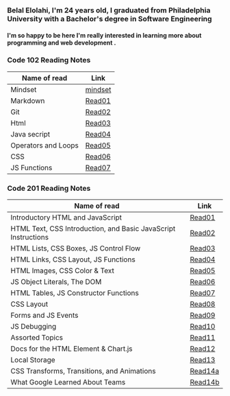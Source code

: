 ### Belal Elolahi, I'm 24 years old, I graduated from Philadelphia University with a Bachelor's degree in Software Engineering 
#### I'm so happy to be here  I'm really interested in learning more about programming and web development .



### Code 102 Reading Notes

Name of read | Link
------------ | -------------
Mindset | [mindset](https://belalelolahi.github.io/Reading-Notes/Mindset)
Markdown | [Read01](https://belalelolahi.github.io/Reading-Notes/Read:01)
Git |  [Read02](https://belalelolahi.github.io/Reading-Notes/Read:02)
Html |  [Read03](https://belalelolahi.github.io/Reading-Notes/Read:03)
Java secript |  [Read04](https://belalelolahi.github.io/Reading-Notes/Read:04)
 Operators and Loops |  [Read05](https://belalelolahi.github.io/Reading-Notes/Read:05)
CSS |  [Read06](https://belalelolahi.github.io/Reading-Notes/Read:06) 
JS Functions |  [Read07](https://belalelolahi.github.io/Reading-Notes/Read:07)

### Code 201 Reading Notes

Name of read | Link
------------ | -------------
 Introductory HTML and JavaScript| [Read01](https://belalelolahi.github.io/Reading-Notes/Read:1)
HTML Text, CSS Introduction, and Basic JavaScript Instructions|  [Read02](https://belalelolahi.github.io/Reading-Notes/Read:02)
 HTML Lists, CSS Boxes, JS Control Flow|  [Read03](https://belalelolahi.github.io/Reading-Notes/Read:3)
HTML Links, CSS Layout, JS Functions |  [Read04](https://belalelolahi.github.io/Reading-Notes/Read:4)
HTML Images, CSS Color & Text | [Read05](https://belalelolahi.github.io/Reading-Notes/Read:5)
JS Object Literals, The DOM |  [Read06](https://belalelolahi.github.io/Reading-Notes/Read:6)
HTML Tables, JS Constructor Functions|  [Read07](https://belalelolahi.github.io/Reading-Notes/Read:7)
CSS Layout | [Read08](https://belalelolahi.github.io/Reading-Notes/Read:8)
 Forms and JS Events | [Read09](https://belalelolahi.github.io/Reading-Notes/Read:9)
JS Debugging |  [Read10](https://belalelolahi.github.io/Reading-Notes/Read:10)
Assorted Topics |  [Read11](https://belalelolahi.github.io/Reading-Notes/Read:11)
Docs for the HTML <canvas> Element & Chart.js |  [Read12](https://belalelolahi.github.io/Reading-Notes/Read:12)
 Local Storage |  [Read13](https://belalelolahi.github.io/Reading-Notes/Read:13)
CSS Transforms, Transitions, and Animations |  [Read14a](https://belalelolahi.github.io/Reading-Notes/Read:14a)
What Google Learned About Teams |  [Read14b](https://belalelolahi.github.io/Reading-Notes/Read:14b)







